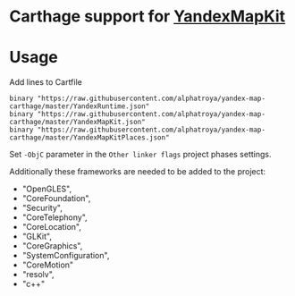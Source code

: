 # Carthage support for [YandexMapKit](https://tech.yandex.ru/maps/mapkit/)

# Usage

Add lines to Cartfile

```
binary "https://raw.githubusercontent.com/alphatroya/yandex-map-carthage/master/YandexRuntime.json"
binary "https://raw.githubusercontent.com/alphatroya/yandex-map-carthage/master/YandexMapKit.json"
binary "https://raw.githubusercontent.com/alphatroya/yandex-map-carthage/master/YandexMapKitPlaces.json"
```

Set `-ObjC` parameter in the `Other linker flags` project phases settings.

Additionally these frameworks are needed to be added to the project:

- "OpenGLES",
- "CoreFoundation",
- "Security",
- "CoreTelephony",
- "CoreLocation",
- "GLKit",
- "CoreGraphics",
- "SystemConfiguration",
- "CoreMotion"
- "resolv",
- "c++"
